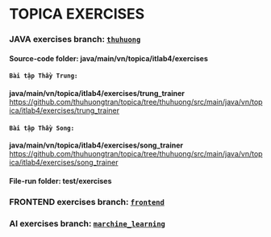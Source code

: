 # TOPICA EXERCISES 
### JAVA exercises branch: [`thuhuong`](https://github.com/thuhuongtran/topica/tree/thuhuong)
#### Source-code folder: java/main/vn/topica/itlab4/exercises
#### `Bài tập Thầy Trung:`
**java/main/vn/topica/itlab4/exercises/trung_trainer**
https://github.com/thuhuongtran/topica/tree/thuhuong/src/main/java/vn/topica/itlab4/exercises/trung_trainer
#### `Bài tập Thầy Song:`
 **java/main/vn/topica/itlab4/exercises/song_trainer**
 https://github.com/thuhuongtran/topica/tree/thuhuong/src/main/java/vn/topica/itlab4/exercises/song_trainer
#### File-run folder: test/exercises

### FRONTEND exercises branch: [`frontend`](https://github.com/thuhuongtran/topica/tree/frontend)

### AI exercises branch: [`marchine_learning`](https://github.com/thuhuongtran/topica/tree/marchine_learning)

